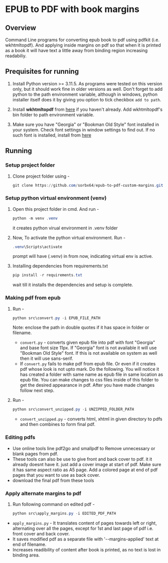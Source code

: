 # EPUB to PDF with book margins

## Overview 

Command Line programs for converting epub book to pdf using pdfkit (i.e. wkhtmltopdf). And applying inside margins on pdf so that when it is printed as a book it will have text a little away from binding region increasing readabiliy.

## Prequisites for running

1. Install Python version >= 3.11.5. As programs were tested on this version only, but it should work fine in older versions as well. Don't forget to add python to the path environment variable, although in windows, python installer itself does it by giving you option to tick checkbox `add to path`.

1. Install **wkhtmltopdf** from [here](https://wkhtmltopdf.org/downloads.html) if you haven't already. Add wkhtmltopdf's bin folder to path environment variable.

1. Make sure you have "Georgia" or "Bookman Old Style" font installed in your system. Check font settings in window settings to find out. If no such font is installed, install from [here](https://www.cufonfonts.com/font/georgia-2)

## Running 

### Setup project folder

1. Clone project folder using -
	```powershell
	git clone https://github.com/sorbx64/epub-to-pdf-custom-margins.git
	```

### Setup python virtual environment (venv)

1. Open this project folder in cmd. And run -
	```powershell
	python -m venv .venv 
	```
	it creates python virual environment in .venv folder

2. Now, To activate the python virtual environment. Run -
	 ```powershell
	 .venv\Scripts\activate
	 ```
	 prompt will have (.venv) in from now, indicating virtual env is active.

3. Installing dependencies from requirements.txt
	```powershell
	pip install -r requirements.txt
	```
	wait till it installs the dependencies and setup is complete.

### Making pdf from epub

1. Run -
	```powershell
	python src\convert.py -i EPUB_FILE_PATH
	```
	Note: enclose the path in double quotes if it has space in folder or filename.
	- `convert.py` - converts given epub file into pdf with font "Georgia" and base font size 11px. If "Georgia" font is not available it will use "Bookman Old Style" font. If this is not available on system as well then it will use sans-serif.
	- If `convert.py` fails to make pdf from epub file. Or even if it creates pdf whose look is not upto mark. Do the following. You will notice it has created a folder with same name as epub file in same location as epub file. You can make changes to css files inside of this folder to get the desired appearance in pdf. After you have made changes follow next step.

1. Run -
	```powershell
	python src\convert_unzipped.py -i UNZIPPED_FOLDER_PATH
	```
	- `convert_unzipped.py` - converts html, xhtml in given directory to pdfs and then combines to form final pdf.

### Editing pdfs

- Use online tools line pdf2go and smallpdf to Remove unnecessary or blank pages from pdf. 
- These tools can also be use to give front and back cover to pdf. it it already doesnt have it. just add a cover image at start of pdf. Make sure it has same aspect ratio as A5 page. Add a colored page at end of pdf pages that you want to use as back cover.
- download the final pdf from these tools

### Apply alternate margins to pdf

1. Run following command on edited pdf -
	```powershell
	python src\apply_margins.py -i EDITED_PDF_PATH
	```
- `apply_margins.py` - It translates content of pages towards left or right, alternating over all the pages, except for 1st and last page of pdf i.e. front cover and back cover.
- It saves modified pdf as a separate file with '--margins-applied' text at end of filename.
- Increases readibility of content after book is printed, as no text is lost in binding area.